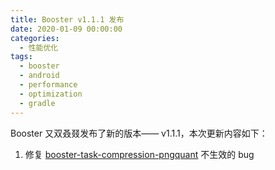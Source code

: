```yaml
---
title: Booster v1.1.1 发布
date: 2020-01-09 00:00:00
categories:
  - 性能优化
tags:
  - booster
  - android
  - performance
  - optimization
  - gradle
---
```


Booster 又双叒叕发布了新的版本—— v1.1.1，本次更新内容如下：

1. 修复 [booster-task-compression-pngquant](https://github.com/didi/booster/tree/master/booster-task-compression-pngquant) 不生效的 bug
